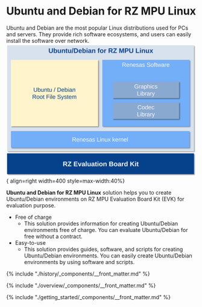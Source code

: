 # Ubuntu and Debian for RZ MPU Linux

Ubuntu and Debian are the most popular Linux distributions used for PCs and servers.
They provide rich software ecosystems, and users can easily install the software over network.
![](assets/images/ubuntu-debian-block-diagram.svg){  align=right width=400 style=max-width:40%}

**Ubuntu and Debian for RZ MPU Linux** solution helps you to create Ubuntu/Debian environments on RZ MPU Evaluation Board Kit (EVK) for evaluation purpose.

* Free of charge
    * This solution provides information for creating Ubuntu/Debian environments free of charge.
    You can evaluate Ubuntu/Debian for free without a contract.
* Easy-to-use
    * This solution provides guides, software, and scripts for creating Ubuntu/Debian environments.
    You can easily create Ubuntu/Debian environments by using software and scripts.

{% include "./history/_components/__front_matter.md" %}

{% include "./overview/_components/__front_matter.md" %}

{% include "./getting_started/_components/__front_matter.md" %}
